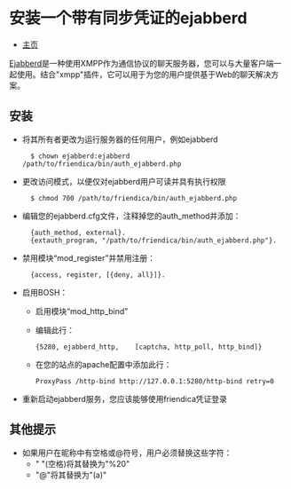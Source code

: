 安装一个带有同步凭证的ejabberd
=================================================

* [主页](help)

[Ejabberd](https://www.ejabberd.im/)是一种使用XMPP作为通信协议的聊天服务器，您可以与大量客户端一起使用。结合"xmpp"插件，它可以用于为您的用户提供基于Web的聊天解决方案。

安装
------------

- 将其所有者更改为运行服务器的任何用户，例如ejabberd

        $ chown ejabberd:ejabberd /path/to/friendica/bin/auth_ejabberd.php

- 更改访问模式，以便仅对ejabberd用户可读并具有执行权限

        $ chmod 700 /path/to/friendica/bin/auth_ejabberd.php

- 编辑您的ejabberd.cfg文件，注释掉您的auth_method并添加：

        {auth_method, external}.
        {extauth_program, "/path/to/friendica/bin/auth_ejabberd.php"}.

- 禁用模块“mod_register”并禁用注册：

        {access, register, [{deny, all}]}.

- 启用BOSH：
  - 启用模块“mod_http_bind”
  - 编辑此行：

        {5280, ejabberd_http,    [captcha, http_poll, http_bind]}

  - 在您的站点的apache配置中添加此行：

        ProxyPass /http-bind http://127.0.0.1:5280/http-bind retry=0

- 重新启动ejabberd服务，您应该能够使用friendica凭证登录

其他提示
-----------
- 如果用户在昵称中有空格或@符号，用户必须替换这些字符：
  - " "(空格)将其替换为"%20"
  - "@"将其替换为"(a)"
